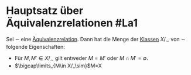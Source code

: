 # Hauptsatz über Äquivalenzrelationen #La1 
Sei $\sim$ eine [Äquivalenzrelation](%C3%84quivalenzrelation). Dann hat die Menge der [Klassen](Relationsklasse) $X/_\sim$ von $\sim$ folgende Eigenschaften:
- Für $M,M'\in X/_\sim$ gilt entweder $M=M'$ oder $M\cap M'=\emptyset$.
- $\bigcap\limits_{M\in X/_\sim}$M=X